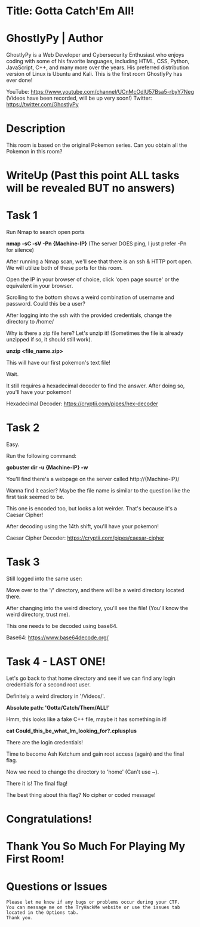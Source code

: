 # Title: Gotta Catch'Em All!

# GhostlyPy | Author

GhostlyPy is a Web Developer and Cybersecurity Enthusiast who enjoys coding with some of his favorite languages, including HTML, CSS, Python, JavaScript, C++, and many more over the years. His preferred distribution version of Linux is Ubuntu and Kali. This is the first room GhostlyPy has ever done!

YouTube: https://www.youtube.com/channel/UCnMcOdlU57Bsa5-rbyY7Neg (Videos have been recorded, will be up very soon!)
Twitter: https://twitter.com/GhostlyPy


# Description

This room is based on the original Pokemon series. Can you obtain all the Pokemon in this room?


# WriteUp (Past this point ALL tasks will be revealed BUT no answers)


# Task 1

Run Nmap to search open ports

**nmap -sC -sV -Pn {Machine-IP}** (The server DOES ping, I just prefer -Pn for silence)

After running a Nmap scan, we'll see that there is an ssh & HTTP port open. We will utilize both of these ports for this room.

Open the IP in your browser of choice, click 'open page source' or the equivalent in your browser.

Scrolling to the bottom shows a weird combination of username and password. Could this be a user?

After logging into the ssh with the provided credentials, change the directory to /home/

Why is there a zip file here? Let's unzip it! (Sometimes the file is already unzipped if so, it should still work).

**unzip <file_name.zip>**

This will have our first pokemon's text file!

Wait.

It still requires a hexadecimal decoder to find the answer. After doing so, you'll have your pokemon!

Hexadecimal Decoder: https://cryptii.com/pipes/hex-decoder


# Task 2

Easy.

Run the following command:

**gobuster dir -u {Machine-IP} -w <Location of preferred Wordlist>**

You'll find there's a webpage on the server called http://{Machine-IP}/<Text-File-Name>

Wanna find it easier? Maybe the file name is similar to the question like the first task seemed to be.

This one is encoded too, but looks a lot weirder. That's because it's a Caesar Cipher!

After decoding using the 14th shift, you'll have your pokemon!

Caesar Cipher Decoder: https://cryptii.com/pipes/caesar-cipher


# Task 3

Still logged into the same user:

Move over to the '/' directory, and there will be a weird directory located there.

After changing into the weird directory, you'll see the file! (You'll know the weird directory, trust me).

This one needs to be decoded using base64.

Base64: https://www.base64decode.org/


# Task 4 - LAST ONE!

Let's go back to that home directory and see if we can find any login credentials for a second root user.

Definitely a weird directory in '/Videos/'.

**Absolute path: 'Gotta/Catch/Them/ALL!'**

Hmm, this looks like a fake C++ file, maybe it has something in it!

**cat Could_this_be_what_Im_looking_for?.cplusplus**

There are the login credentials!

Time to become Ash Ketchum and gain root access (again) and the final flag.

Now we need to change the directory to 'home' (Can't use ~).

There it is! The final flag!

The best thing about this flag? No cipher or coded message!

# Congratulations!


# Thank You So Much For Playing My First Room!


# Questions or Issues
```
Please let me know if any bugs or problems occur during your CTF.
You can message me on the TryHackMe website or use the issues tab located in the Options tab.
Thank you.
```